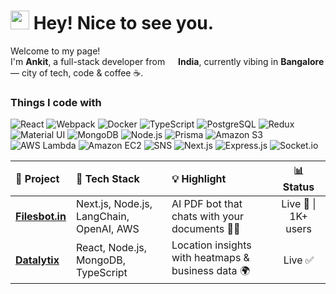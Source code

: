 <h1><img src="https://emojis.slackmojis.com/emojis/images/1531849430/4246/blob-sunglasses.gif" width="30"/> Hey! Nice to see you.</h1>

<p>Welcome to my page! <br> I'm <b>Ankit</b>, a full-stack developer from <img src="https://cdn-icons-png.flaticon.com/512/197/197419.png" width="13"/> <b>India</b>, currently vibing in <b>Bangalore</b> — city of tech, code & coffee ☕.</p>

<h3>Things I code with</h3>
<p>
  <!-- Blues -->
  <img alt="React" src="https://img.shields.io/badge/-React-45b8d8?style=flat-square&logo=react&logoColor=white" />
  <img alt="Webpack" src="https://img.shields.io/badge/-Webpack-8DD6F9?style=flat-square&logo=webpack&logoColor=white" />
  <img alt="Docker" src="https://img.shields.io/badge/-Docker-46a2f1?style=flat-square&logo=docker&logoColor=white" />
  <img alt="TypeScript" src="https://img.shields.io/badge/-TypeScript-007ACC?style=flat-square&logo=typescript&logoColor=white" />
  <img alt="PostgreSQL" src="https://img.shields.io/badge/-PostgreSQL-007ACC?style=flat-square&logo=postgresql&logoColor=white" />

  <!-- Purples -->
  <img alt="Redux" src="https://img.shields.io/badge/-Redux-764ABC?style=flat-square&logo=redux&logoColor=white" />
  <img alt="Material UI" src="https://img.shields.io/badge/-MUI-764ABC?style=flat-square&logo=mui&logoColor=white" />

  <!-- Greens -->
  <img alt="MongoDB" src="https://img.shields.io/badge/-MongoDB-13aa52?style=flat-square&logo=mongodb&logoColor=white" />
  <img alt="Node.js" src="https://img.shields.io/badge/-Node.js-43853d?style=flat-square&logo=node.js&logoColor=white" />
  <img alt="Prisma" src="https://img.shields.io/badge/-Prisma-0C4A6E?style=flat-square&logo=prisma&logoColor=white" />
  <img alt="Amazon S3" src="https://img.shields.io/badge/-S3-569A31?style=flat-square&logo=amazon-s3&logoColor=white" />

  <!-- Oranges / Yellows -->
  <img alt="AWS Lambda" src="https://img.shields.io/badge/-AWS_Lambda-F59E0B?style=flat-square&logo=aws-lambda&logoColor=white" />
  <img alt="Amazon EC2" src="https://img.shields.io/badge/-EC2-FF9900?style=flat-square&logo=amazon-ec2&logoColor=white" />
  <img alt="SNS" src="https://img.shields.io/badge/-SNS-FBBF24?style=flat-square&logo=amazon-sns&logoColor=black" />

  <!-- Blacks -->
  <img alt="Next.js" src="https://img.shields.io/badge/-Next.js-000000?style=flat-square&logo=next.js&logoColor=white" />
  <img alt="Express.js" src="https://img.shields.io/badge/-Express.js-000000?style=flat-square&logo=express&logoColor=white" />
  <img alt="Socket.io" src="https://img.shields.io/badge/-Socket.io-000000?style=flat-square&logo=socket.io&logoColor=white" />
</p>

<table>
  <thead>
    <tr>
      <th align="left">🚀 Project</th>
      <th align="left">🧠 Tech Stack</th>
      <th align="left">💡 Highlight</th>
      <th align="center">📊 Status</th>
    </tr>
  </thead>
  <tbody>
    <tr>
      <td><a href="https://www.filesbot.in/"><b>Filesbot.in</b></a></td>
      <td>Next.js, Node.js, LangChain, OpenAI, AWS</td>
      <td>AI PDF bot that chats with your documents 🤖📄</td>
      <td align="center">Live 🚀 | 1K+ users</td>
    </tr>
    <tr>
      <td><a href="https://datalytix-01.web.app/"><b>Datalytix</b></a></td>
      <td>React, Node.js, MongoDB, TypeScript</td>
      <td>Location insights with heatmaps & business data 🌍</td>
      <td align="center">Live ✅</td>
    </tr>
    
  </tbody>
</table>
